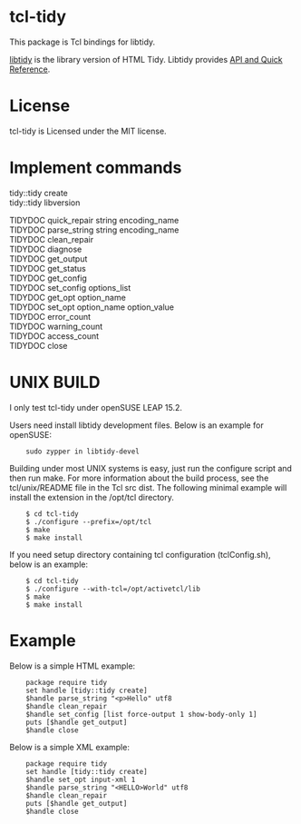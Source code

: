 tcl-tidy
=====

This package is Tcl bindings for libtidy.

[libtidy](https://www.html-tidy.org/developer//) is the library version of HTML Tidy.
Libtidy provides [API and Quick Reference](http://api.html-tidy.org/#part_apiref).


License
=====

tcl-tidy is Licensed under the MIT license.


Implement commands
=====

tidy::tidy create   
tidy::tidy libversion  

TIDYDOC quick_repair string encoding_name  
TIDYDOC parse_string string encoding_name  
TIDYDOC clean_repair  
TIDYDOC diagnose  
TIDYDOC get_output  
TIDYDOC get_status  
TIDYDOC get_config  
TIDYDOC set_config options_list  
TIDYDOC get_opt option_name  
TIDYDOC set_opt option_name option_value  
TIDYDOC error_count  
TIDYDOC warning_count  
TIDYDOC access_count  
TIDYDOC close  


UNIX BUILD
=====

I only test tcl-tidy under openSUSE LEAP 15.2.

Users need install libtidy development files.
Below is an example for openSUSE:

        sudo zypper in libtidy-devel

Building under most UNIX systems is easy, just run the configure script
and then run make. For more information about the build process, see the
tcl/unix/README file in the Tcl src dist. The following minimal example
will install the extension in the /opt/tcl directory.

        $ cd tcl-tidy
        $ ./configure --prefix=/opt/tcl
        $ make
        $ make install

If you need setup directory containing tcl configuration (tclConfig.sh),
below is an example:

        $ cd tcl-tidy
        $ ./configure --with-tcl=/opt/activetcl/lib
        $ make
        $ make install


Example
=====

Below is a simple HTML example:

        package require tidy
        set handle [tidy::tidy create]
        $handle parse_string "<p>Hello" utf8
        $handle clean_repair
        $handle set_config [list force-output 1 show-body-only 1]
        puts [$handle get_output]
        $handle close

Below is a simple XML example:

        package require tidy
        set handle [tidy::tidy create]
        $handle set_opt input-xml 1
        $handle parse_string "<HELLO>World" utf8
        $handle clean_repair
        puts [$handle get_output]
        $handle close

